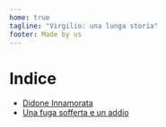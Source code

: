 ```yaml
---
home: true
tagline: "Virgilio: una lunga storia"
footer: Made by us
---
```

# Indice

* [Didone Innamorata](didone_innamorata.md)
* [Una fuga sofferta e un addio](fuga_addio.md)
